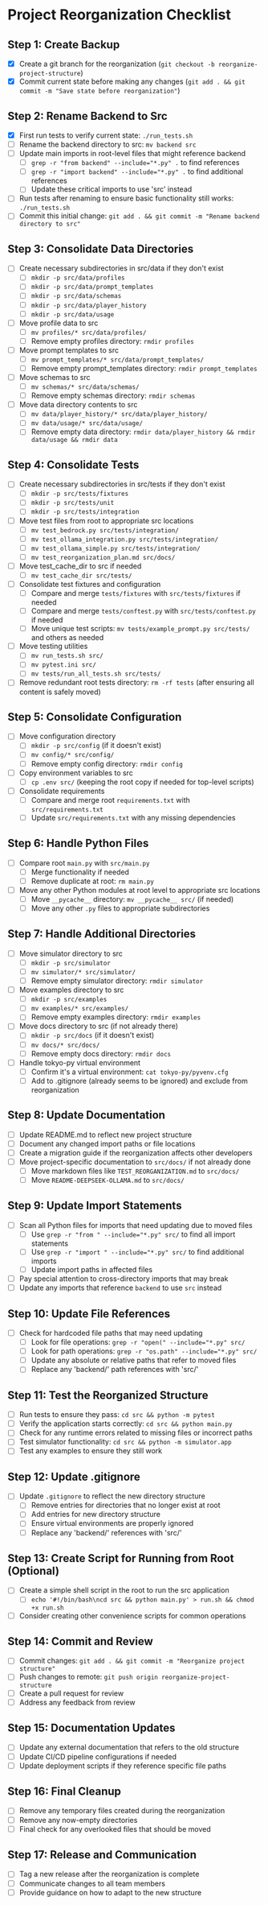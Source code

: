 # Project Reorganization Checklist

## Step 1: Create Backup
- [x] Create a git branch for the reorganization (`git checkout -b reorganize-project-structure`)
- [x] Commit current state before making any changes (`git add . && git commit -m "Save state before reorganization"`)

## Step 2: Rename Backend to Src
- [x] First run tests to verify current state: `./run_tests.sh`
- [ ] Rename the backend directory to src: `mv backend src`
- [ ] Update main imports in root-level files that might reference backend
  - [ ] `grep -r "from backend" --include="*.py" .` to find references
  - [ ] `grep -r "import backend" --include="*.py" .` to find additional references
  - [ ] Update these critical imports to use 'src' instead
- [ ] Run tests after renaming to ensure basic functionality still works: `./run_tests.sh`
- [ ] Commit this initial change: `git add . && git commit -m "Rename backend directory to src"`

## Step 3: Consolidate Data Directories
- [ ] Create necessary subdirectories in src/data if they don't exist
  - [ ] `mkdir -p src/data/profiles`
  - [ ] `mkdir -p src/data/prompt_templates`
  - [ ] `mkdir -p src/data/schemas`
  - [ ] `mkdir -p src/data/player_history`
  - [ ] `mkdir -p src/data/usage`
- [ ] Move profile data to src
  - [ ] `mv profiles/* src/data/profiles/`
  - [ ] Remove empty profiles directory: `rmdir profiles`
- [ ] Move prompt templates to src
  - [ ] `mv prompt_templates/* src/data/prompt_templates/`
  - [ ] Remove empty prompt_templates directory: `rmdir prompt_templates`
- [ ] Move schemas to src
  - [ ] `mv schemas/* src/data/schemas/`
  - [ ] Remove empty schemas directory: `rmdir schemas`
- [ ] Move data directory contents to src
  - [ ] `mv data/player_history/* src/data/player_history/`
  - [ ] `mv data/usage/* src/data/usage/`
  - [ ] Remove empty data directory: `rmdir data/player_history && rmdir data/usage && rmdir data`

## Step 4: Consolidate Tests
- [ ] Create necessary subdirectories in src/tests if they don't exist
  - [ ] `mkdir -p src/tests/fixtures`
  - [ ] `mkdir -p src/tests/unit`
  - [ ] `mkdir -p src/tests/integration`
- [ ] Move test files from root to appropriate src locations
  - [ ] `mv test_bedrock.py src/tests/integration/`
  - [ ] `mv test_ollama_integration.py src/tests/integration/`
  - [ ] `mv test_ollama_simple.py src/tests/integration/`
  - [ ] `mv test_reorganization_plan.md src/docs/`
- [ ] Move test_cache_dir to src if needed
  - [ ] `mv test_cache_dir src/tests/`
- [ ] Consolidate test fixtures and configuration
  - [ ] Compare and merge `tests/fixtures` with `src/tests/fixtures` if needed
  - [ ] Compare and merge `tests/conftest.py` with `src/tests/conftest.py` if needed
  - [ ] Move unique test scripts: `mv tests/example_prompt.py src/tests/` and others as needed
- [ ] Move testing utilities
  - [ ] `mv run_tests.sh src/`
  - [ ] `mv pytest.ini src/`
  - [ ] `mv tests/run_all_tests.sh src/tests/`
- [ ] Remove redundant root tests directory: `rm -rf tests` (after ensuring all content is safely moved)

## Step 5: Consolidate Configuration
- [ ] Move configuration directory
  - [ ] `mkdir -p src/config` (if it doesn't exist)
  - [ ] `mv config/* src/config/`
  - [ ] Remove empty config directory: `rmdir config`
- [ ] Copy environment variables to src
  - [ ] `cp .env src/` (keeping the root copy if needed for top-level scripts)
- [ ] Consolidate requirements
  - [ ] Compare and merge root `requirements.txt` with `src/requirements.txt`
  - [ ] Update `src/requirements.txt` with any missing dependencies

## Step 6: Handle Python Files
- [ ] Compare root `main.py` with `src/main.py`
  - [ ] Merge functionality if needed
  - [ ] Remove duplicate at root: `rm main.py`
- [ ] Move any other Python modules at root level to appropriate src locations
  - [ ] Move `__pycache__` directory: `mv __pycache__ src/` (if needed)
  - [ ] Move any other `.py` files to appropriate subdirectories

## Step 7: Handle Additional Directories
- [ ] Move simulator directory to src
  - [ ] `mkdir -p src/simulator`
  - [ ] `mv simulator/* src/simulator/`
  - [ ] Remove empty simulator directory: `rmdir simulator`
- [ ] Move examples directory to src
  - [ ] `mkdir -p src/examples`
  - [ ] `mv examples/* src/examples/`
  - [ ] Remove empty examples directory: `rmdir examples`
- [ ] Move docs directory to src (if not already there)
  - [ ] `mkdir -p src/docs` (if it doesn't exist)
  - [ ] `mv docs/* src/docs/`
  - [ ] Remove empty docs directory: `rmdir docs`
- [ ] Handle tokyo-py virtual environment
  - [ ] Confirm it's a virtual environment: `cat tokyo-py/pyvenv.cfg`
  - [ ] Add to .gitignore (already seems to be ignored) and exclude from reorganization

## Step 8: Update Documentation
- [ ] Update README.md to reflect new project structure
- [ ] Document any changed import paths or file locations
- [ ] Create a migration guide if the reorganization affects other developers
- [ ] Move project-specific documentation to `src/docs/` if not already done
  - [ ] Move markdown files like `TEST_REORGANIZATION.md` to `src/docs/`
  - [ ] Move `README-DEEPSEEK-OLLAMA.md` to `src/docs/`

## Step 9: Update Import Statements
- [ ] Scan all Python files for imports that need updating due to moved files
  - [ ] Use `grep -r "from " --include="*.py" src/` to find all import statements
  - [ ] Use `grep -r "import " --include="*.py" src/` to find additional imports
  - [ ] Update import paths in affected files
- [ ] Pay special attention to cross-directory imports that may break
- [ ] Update any imports that reference `backend` to use `src` instead

## Step 10: Update File References
- [ ] Check for hardcoded file paths that may need updating
  - [ ] Look for file operations: `grep -r "open(" --include="*.py" src/`
  - [ ] Look for path operations: `grep -r "os.path" --include="*.py" src/`
  - [ ] Update any absolute or relative paths that refer to moved files
  - [ ] Replace any 'backend/' path references with 'src/'

## Step 11: Test the Reorganized Structure
- [ ] Run tests to ensure they pass: `cd src && python -m pytest`
- [ ] Verify the application starts correctly: `cd src && python main.py`
- [ ] Check for any runtime errors related to missing files or incorrect paths
- [ ] Test simulator functionality: `cd src && python -m simulator.app`
- [ ] Test any examples to ensure they still work

## Step 12: Update .gitignore
- [ ] Update `.gitignore` to reflect the new directory structure
  - [ ] Remove entries for directories that no longer exist at root
  - [ ] Add entries for new directory structure
  - [ ] Ensure virtual environments are properly ignored
  - [ ] Replace any 'backend/' references with 'src/'

## Step 13: Create Script for Running from Root (Optional)
- [ ] Create a simple shell script in the root to run the src application
  - [ ] `echo '#!/bin/bash\ncd src && python main.py' > run.sh && chmod +x run.sh`
- [ ] Consider creating other convenience scripts for common operations

## Step 14: Commit and Review
- [ ] Commit changes: `git add . && git commit -m "Reorganize project structure"`
- [ ] Push changes to remote: `git push origin reorganize-project-structure`
- [ ] Create a pull request for review
- [ ] Address any feedback from review

## Step 15: Documentation Updates
- [ ] Update any external documentation that refers to the old structure
- [ ] Update CI/CD pipeline configurations if needed
- [ ] Update deployment scripts if they reference specific file paths

## Step 16: Final Cleanup
- [ ] Remove any temporary files created during the reorganization
- [ ] Remove any now-empty directories
- [ ] Final check for any overlooked files that should be moved

## Step 17: Release and Communication
- [ ] Tag a new release after the reorganization is complete
- [ ] Communicate changes to all team members
- [ ] Provide guidance on how to adapt to the new structure 
